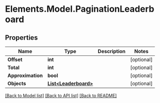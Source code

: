 # Elements.Model.PaginationLeaderboard

## Properties

Name | Type | Description | Notes
------------ | ------------- | ------------- | -------------
**Offset** | **int** |  | [optional] 
**Total** | **int** |  | [optional] 
**Approximation** | **bool** |  | [optional] 
**Objects** | [**List&lt;Leaderboard&gt;**](Leaderboard.md) |  | [optional] 

[[Back to Model list]](../README.md#documentation-for-models) [[Back to API list]](../README.md#documentation-for-api-endpoints) [[Back to README]](../README.md)

